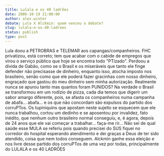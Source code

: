 ```yaml
---
title: Lulala e os 40 ladrões
date: 2006-10-19 21:00:00
author: alex.winter
debate: Lula X Alckmin: quem venceu o debate?
slug: lulala-e-os-40-ladroes
status: publish 
type: post
---
```


Lula doou a PETROBRAS e TELEMAR aos capangas/companheiros. FHC privatizou, está correto; tem que acabar com o cabide de empregos que virou o serviço público que hoje se encontra todo "PTizado". Perdoou a dívida de Gabão, como se o Brasil e os miseráveis que tanto ele finge defender não precisasse de dinheiro, enquanto isso, atocha imposto nos brasileiro, senão como que ele poderá fazer gracinhas com nosso dinheiro, engraçado que gastou do meu dinheiro sem minha autorização. Realmente nunca se apurou tanto mas quantos foram PUNIDOS? Na verdade o Brasil se transformou em um rodízio de pizza, cada dia temos que digerir um sabor amargo diferente, pois, se afasta os companheiros numa campanha de abafa... abafa... e os que não concordam são expulsos do partido dos corruPTos. Os tupiniquins que apostam neste sujeito se esquecem que ele nunca trabalhou, cortou um dedinho e se aposentou por invalidez, fato inédito, que nenhum outro brasileiro normal conseguiu, e, é agora, depois de 24 anos que ele vai começar a trabalhar... faça-me rir... Não sei de qual saúde esse MULA se referiu pois quando precisei do SUS fiquei no corredor do hospital esperando atendimento e dei graças a Deus de ter sido atendido, coisa que nem todos conseguem. Alckmin ganhe essa eleição e nos livre desse partido dos corruPTos de uma vez por todas, principalmente do LULALA e os 40 LADRÕES
